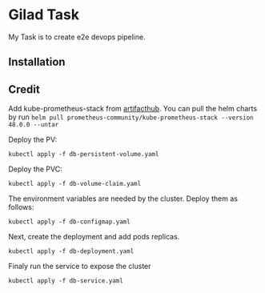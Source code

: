 # Gilad Task

My Task is to create e2e devops pipeline.

## Installation


## Credit

 Add kube-prometheus-stack from [artifacthub](https://artifacthub.io/packages/helm/prometheus-community/kube-prometheus-stack). You can pull the helm charts by run `helm pull prometheus-community/kube-prometheus-stack --version 48.0.0 --untar`



Deploy the PV:

    kubectl apply -f db-persistent-volume.yaml
Deploy the PVC:

    kubectl apply -f db-volume-claim.yaml

The environment variables are needed by the cluster. Deploy them as follows:
    
    kubectl apply -f db-configmap.yaml

Next, create the deployment and add pods replicas.

    kubectl apply -f db-deployment.yaml

Finaly run the service to expose the cluster
    
    kubectl apply -f db-service.yaml
